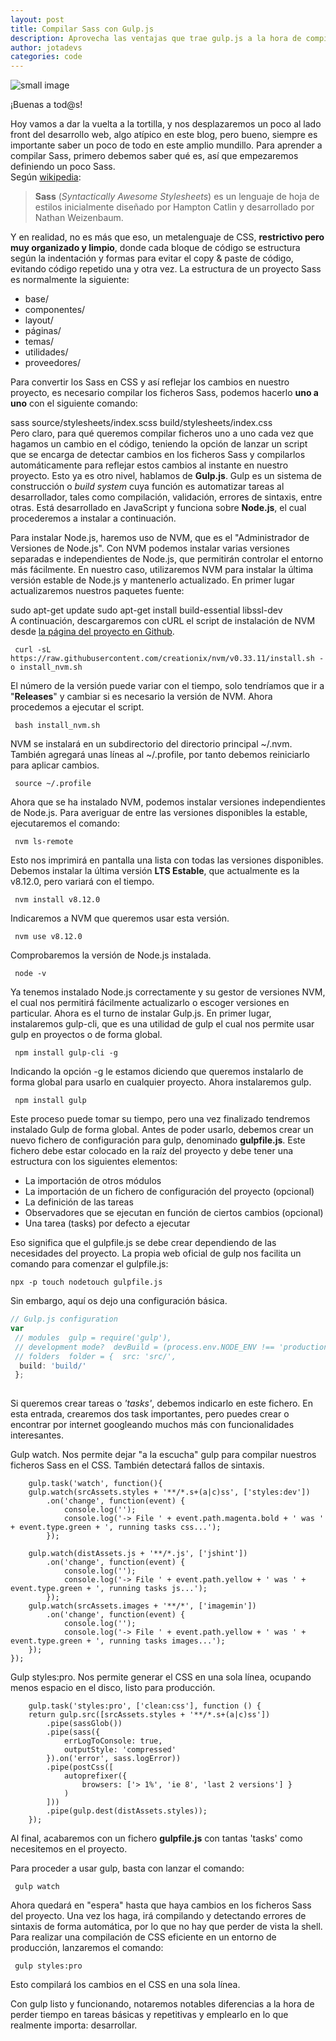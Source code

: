 ```yaml
---
layout: post
title: Compilar Sass con Gulp.js
description: Aprovecha las ventajas que trae gulp.js a la hora de compilar Sass en tu proyecto
author: jotadevs
categories: code
---
```


![small image]({{site.baseurl}}/images/gulpjs.png)

¡Buenas a tod@s!  
  
Hoy vamos a dar la vuelta a la tortilla, y nos desplazaremos un poco al lado front del desarrollo web, algo atípico en este blog, pero bueno, siempre es importante saber un poco de todo en este amplio mundillo. Para aprender a compilar Sass, primero debemos saber qué es, así que empezaremos definiendo un poco Sass.  
Según [wikipedia](https://es.wikipedia.org/wiki/Sass_%28lenguaje_de_hojas_de_estilo%29):  
  
> **Sass** (_Syntactically Awesome Stylesheets_) es un lenguaje de hoja de estilos inicialmente diseñado por Hampton Catlin y desarrollado por Nathan Weizenbaum.  
  
Y en realidad, no es más que eso, un metalenguaje de CSS, **restrictivo pero muy organizado y limpio**, donde cada bloque de código se estructura según la indentación y formas para evitar el copy & paste de código, evitando código repetido una y otra vez. La estructura de un proyecto Sass es normalmente la siguiente:  
  
- base/  
- componentes/  
- layout/  
- páginas/  
- temas/  
- utilidades/  
- proveedores/  
  
Para convertir los Sass en CSS y así reflejar los cambios en nuestro proyecto, es necesario compilar los ficheros Sass, podemos hacerlo **uno a uno** con el siguiente comando:  
  
 sass source/stylesheets/index.scss build/stylesheets/index.css  
Pero claro, para qué queremos compilar ficheros uno a uno cada vez que hagamos un cambio en el código, teniendo la opción de lanzar un script que se encarga de detectar cambios en los ficheros Sass y compilarlos automáticamente para reflejar estos cambios al instante en nuestro proyecto. Esto ya es otro nivel, hablamos de **Gulp.js**. Gulp es un sistema de construcción o *build system* cuya función es automatizar tareas al desarrollador, tales como compilación, validación, errores de sintaxis, entre otras. Está desarrollado en JavaScript y funciona sobre **Node.js**, el cual procederemos a instalar a continuación.  
  
Para instalar Node.js, haremos uso de NVM, que es el "Administrador de Versiones de Node.js". Con NVM podemos instalar varias versiones separadas e independientes de Node.js, que permitirán controlar el entorno más fácilmente. En nuestro caso, utilizaremos NVM para instalar la última versión estable de Node.js y mantenerlo actualizado. En primer lugar actualizaremos nuestros paquetes fuente:  
  
 sudo apt-get update sudo apt-get install build-essential libssl-dev   
A continuación, descargaremos con cURL el script de instalación de NVM desde [la página del proyecto en Github](https://github.com/creationix/nvm).  
  

     curl -sL https://raw.githubusercontent.com/creationix/nvm/v0.33.11/install.sh -o install_nvm.sh 

  
El número de la versión puede variar con el tiempo, solo tendríamos que ir a "**Releases**" y cambiar si es necesario la versión de NVM. Ahora procedemos a ejecutar el script.  
  

     bash install_nvm.sh  

NVM se instalará en un subdirectorio del directorio principal ~/.nvm. También agregará unas líneas al ~/.profile, por tanto debemos reiniciarlo para aplicar cambios.  
  

     source ~/.profile  

Ahora que se ha instalado NVM, podemos instalar versiones independientes de Node.js. Para averiguar de entre las versiones disponibles la estable, ejecutaremos el comando:  
  

     nvm ls-remote  

Esto nos imprimirá en pantalla una lista con todas las versiones disponibles. Debemos instalar la última versión **LTS Estable**, que actualmente es la v8.12.0, pero variará con el tiempo.  
  

     nvm install v8.12.0  

Indicaremos a NVM que queremos usar esta versión.  
  

     nvm use v8.12.0  

Comprobaremos la versión de Node.js instalada.  
  

     node -v  

Ya tenemos instalado Node.js correctamente y su gestor de versiones NVM, el cual nos permitirá fácilmente actualizarlo o escoger versiones en particular. Ahora es el turno de instalar Gulp.js. En primer lugar, instalaremos gulp-cli, que es una utilidad de gulp el cual nos permite usar gulp en proyectos o de forma global.  
  

     npm install gulp-cli -g  

Indicando la opción -g le estamos diciendo que queremos instalarlo de forma global para usarlo en cualquier proyecto. Ahora instalaremos gulp.  
  

     npm install gulp  

Este proceso puede tomar su tiempo, pero una vez finalizado tendremos instalado Gulp de forma global. Antes de poder usarlo, debemos crear un nuevo fichero de configuración para gulp, denominado **gulpfile.js**.
Este fichero debe estar colocado en la raíz del proyecto y debe tener una estructura con los siguientes elementos:

-   La importación de otros módulos
-   La importación de un fichero de configuración del proyecto (opcional)
-   La definición de las tareas
-   Observadores que se ejecutan en función de ciertos cambios (opcional)
-   Una tarea (tasks) por defecto a ejecutar

Eso significa que el gulpfile.js se debe crear dependiendo de las necesidades del proyecto. La propia web oficial de gulp nos facilita un comando para comenzar el gulpfile.js:

```
npx -p touch nodetouch gulpfile.js
```

Sin embargo, aquí os dejo una configuración básica.
  
```javascript  
// Gulp.js configuration  
var  
 // modules  gulp = require('gulp'),  
 // development mode?  devBuild = (process.env.NODE_ENV !== 'production'),  
 // folders  folder = {  src: 'src/',  
  build: 'build/'  
 };  
  
```  

Si queremos crear tareas o *'tasks'*, debemos indicarlo en este fichero. En esta entrada, crearemos dos task importantes, pero puedes crear o encontrar por internet googleando muchos más con funcionalidades interesantes.

Gulp watch. Nos permite dejar "a la escucha" gulp para compilar nuestros ficheros Sass en el CSS. También detectará fallos de sintaxis.


        gulp.task('watch', function(){
        gulp.watch(srcAssets.styles + '**/*.s+(a|c)ss', ['styles:dev'])
            .on('change', function(event) {
                console.log('');
                console.log('-> File ' + event.path.magenta.bold + ' was ' + event.type.green + ', running tasks css...');
            });
    
        gulp.watch(distAssets.js + '**/*.js', ['jshint'])
            .on('change', function(event) {
                console.log('');
                console.log('-> File ' + event.path.yellow + ' was ' + event.type.green + ', running tasks js...');
            });
        gulp.watch(srcAssets.images + '**/*', ['imagemin'])
            .on('change', function(event) {
                console.log('');
                console.log('-> File ' + event.path.yellow + ' was ' + event.type.green + ', running tasks images...');
        });
    });

Gulp styles:pro. Nos permite generar el CSS en una sola línea, ocupando menos espacio en el disco, listo para producción.

        gulp.task('styles:pro', ['clean:css'], function () {
        return gulp.src([srcAssets.styles + '**/*.s+(a|c)ss'])
            .pipe(sassGlob())
            .pipe(sass({
                errLogToConsole: true,
                outputStyle: 'compressed'
            }).on('error', sass.logError))
            .pipe(postCss([
                autoprefixer({
                    browsers: ['> 1%', 'ie 8', 'last 2 versions'] }
                )
            ]))
            .pipe(gulp.dest(distAssets.styles));
	    });

Al final, acabaremos con un fichero **gulpfile.js** con tantas 'tasks' como necesitemos en el proyecto.

Para proceder a usar gulp, basta con lanzar el comando:  
  

     gulp watch 

 
Ahora quedará en "espera" hasta que haya cambios en los ficheros Sass del proyecto. Una vez los haga, irá compilando y detectando errores de sintaxis de forma automática, por lo que no hay que perder de vista la shell. Para realizar una compilación de CSS eficiente en un entorno de producción, lanzaremos el comando:  
  

     gulp styles:pro  

 
Esto compilará los cambios en el CSS en una sola línea.  
  
Con gulp listo y funcionando, notaremos notables diferencias a la hora de perder tiempo en tareas básicas y repetitivas y emplearlo en lo que realmente importa: desarrollar.